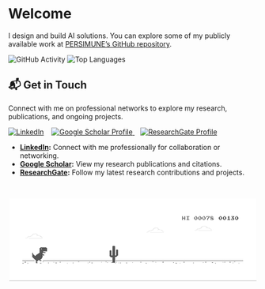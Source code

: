 # Welcome

I design and build AI solutions.
You can explore some of my publicly available work at [PERSIMUNE’s GitHub repository](https://github.com/PERSIMUNE).

<!-- GitHub Activity -->
<img src="https://github-readme-stats.vercel.app/api?username=ramtinz&show_icons=true" alt="GitHub Activity">

<!-- Top Languages -->
<img src="https://github-readme-stats.vercel.app/api/top-langs/?username=ramtinz&layout=compact" alt="Top Languages">


## 📬 Get in Touch

Connect with me on professional networks to explore my research, publications, and ongoing projects.

[![LinkedIn](https://content.linkedin.com/content/dam/me/business/en-us/amp/brand-site/v2/bg/LI-Bug.svg.original.svg)](https://www.linkedin.com/in/rzm/)
&nbsp;&nbsp;
<a href="https://scholar.google.com/citations?user=3-pFVNQAAAAJ&hl=en">
  <img src="https://scholar.google.com/favicon.ico" alt="Google Scholar Profile" width="32" height="32">
</a>
&nbsp;&nbsp;
<a href="https://www.researchgate.net/profile/Ramtin-Zargari-Marandi">
  <img src="https://upload.wikimedia.org/wikipedia/commons/5/5e/ResearchGate_icon_SVG.svg" alt="ResearchGate Profile" width="32" height="32">
</a>

- **[LinkedIn](https://www.linkedin.com/in/rzm/):** Connect with me professionally for collaboration or networking.
- **[Google Scholar](https://scholar.google.com/citations?user=3-pFVNQAAAAJ&hl=en):** View my research publications and citations.
- **[ResearchGate](https://www.researchgate.net/profile/Ramtin-Zargari-Marandi):** Follow my latest research contributions and projects.


<br>

<p align="center">
  <img src="dino.gif" alt="Get in touch animation" width="500">
</p>
